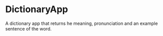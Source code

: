 # DictionaryApp

A dictionary app that returns he meaning, pronunciation and an example sentence of the word.
